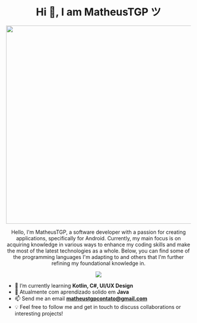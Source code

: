 <h1 align="center">Hi 👋, I am MatheusTGP ツ</h1>

<p align="center">
    <img width="540" align="center" src="https://streak-stats.demolab.com?user=matheustgp&theme=vue-dark&hide_border=true&locale=pt_BR&background=45%2C0A1218%2C2C8390"/>
</p>

<p align="center">
    Hello, I'm MatheusTGP, a software developer with a passion for creating applications, specifically for Android. Currently, my main focus is on acquiring knowledge in various ways to enhance my coding skills and make the most of the latest technologies as a whole.
    Below, you can find some of the programming languages I'm adapting to and others that I'm further refining my foundational knowledge in.
</p>

<p align="center">
  <a href="https://skillicons.dev">
    <img src="https://skillicons.dev/icons?i=java,python,kotlin,bash,c#" />
  </a>
</p>

- 🌱 I’m currently learning **Kotlin, C#, UI/UX Design**
- 📒 Atualmente com aprendizado solido em **Java**
- 📫 Send me an email **matheustgpcontato@gmail.com**
- 💡 Feel free to follow me and get in touch to discuss collaborations or interesting projects!

